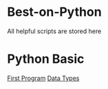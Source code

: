 # Best-on-Python
All helpful scripts are stored here 
# Python Basic 
[First Program](https://github.com/RoyelBee/Best-on-Python/blob/master/creating_variables.py)
[Data Types](https://github.com/RoyelBee/Best-on-Python/blob/master/data_type.py)

